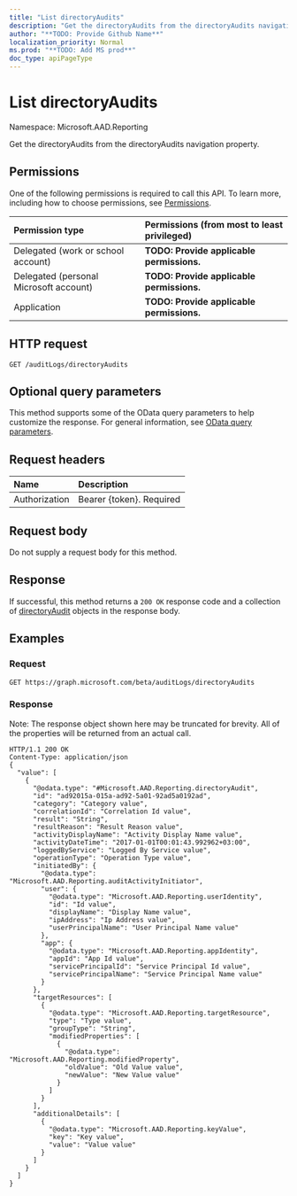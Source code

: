 ```yaml
---
title: "List directoryAudits"
description: "Get the directoryAudits from the directoryAudits navigation property."
author: "**TODO: Provide Github Name**"
localization_priority: Normal
ms.prod: "**TODO: Add MS prod**"
doc_type: apiPageType
---
```


# List directoryAudits

Namespace: Microsoft.AAD.Reporting

Get the directoryAudits from the directoryAudits navigation property.

## Permissions
One of the following permissions is required to call this API. To learn more, including how to choose permissions, see [Permissions](/concepts/permissions-reference.md).

|Permission type|Permissions (from most to least privileged)|
|:---|:---|
|Delegated (work or school account)|**TODO: Provide applicable permissions.**|
|Delegated (personal Microsoft account)|**TODO: Provide applicable permissions.**|
|Application|**TODO: Provide applicable permissions.**|

## HTTP request
<!-- {
  "blockType": "ignored"
}
-->
``` http
GET /auditLogs/directoryAudits
```

## Optional query parameters
This method supports some of the OData query parameters to help customize the response. For general information, see [OData query parameters](/graph/query-parameters).

## Request headers
|Name|Description|
|:---|:---|
|Authorization|Bearer {token}. Required|

## Request body
Do not supply a request body for this method.

## Response
If successful, this method returns a `200 OK` response code and a collection of [directoryAudit](../resources/directoryaudit.md) objects in the response body.

## Examples

### Request
<!-- {
  "blockType": "request",
  "name": "get_directoryaudit"
}
-->
``` http
GET https://graph.microsoft.com/beta/auditLogs/directoryAudits
```

### Response
Note: The response object shown here may be truncated for brevity. All of the properties will be returned from an actual call.
<!-- {
  "blockType": "response",
  "truncated": true,
  "@odata.type": "collection(microsoft.aad.reporting.directoryaudit)"
}
-->
``` http
HTTP/1.1 200 OK
Content-Type: application/json
{
  "value": [
    {
      "@odata.type": "#Microsoft.AAD.Reporting.directoryAudit",
      "id": "ad92015a-015a-ad92-5a01-92ad5a0192ad",
      "category": "Category value",
      "correlationId": "Correlation Id value",
      "result": "String",
      "resultReason": "Result Reason value",
      "activityDisplayName": "Activity Display Name value",
      "activityDateTime": "2017-01-01T00:01:43.992962+03:00",
      "loggedByService": "Logged By Service value",
      "operationType": "Operation Type value",
      "initiatedBy": {
        "@odata.type": "Microsoft.AAD.Reporting.auditActivityInitiator",
        "user": {
          "@odata.type": "Microsoft.AAD.Reporting.userIdentity",
          "id": "Id value",
          "displayName": "Display Name value",
          "ipAddress": "Ip Address value",
          "userPrincipalName": "User Principal Name value"
        },
        "app": {
          "@odata.type": "Microsoft.AAD.Reporting.appIdentity",
          "appId": "App Id value",
          "servicePrincipalId": "Service Principal Id value",
          "servicePrincipalName": "Service Principal Name value"
        }
      },
      "targetResources": [
        {
          "@odata.type": "Microsoft.AAD.Reporting.targetResource",
          "type": "Type value",
          "groupType": "String",
          "modifiedProperties": [
            {
              "@odata.type": "Microsoft.AAD.Reporting.modifiedProperty",
              "oldValue": "Old Value value",
              "newValue": "New Value value"
            }
          ]
        }
      ],
      "additionalDetails": [
        {
          "@odata.type": "Microsoft.AAD.Reporting.keyValue",
          "key": "Key value",
          "value": "Value value"
        }
      ]
    }
  ]
}
```

